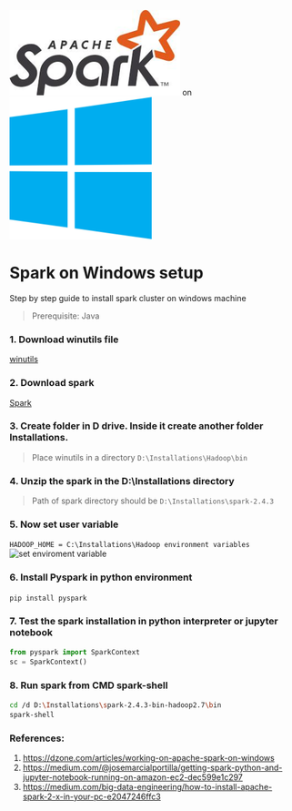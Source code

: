 <img src="/images/spark.jpg" width="300" height="150">  on  <img src="/images/win.jpg" width="250" height="250">

# Spark on Windows setup
Step by step guide to install spark cluster on windows machine

> Prerequisite: Java
### 1. Download winutils file
[winutils](https://github.com/steveloughran/winutils/blob/master/hadoop-2.7.1/bin/winutils.exe)

### 2. Download spark
[Spark](https://spark.apache.org/downloads.html)

### 3. Create folder in D drive. Inside it create another folder Installations.
> Place winutils in a directory ```D:\Installations\Hadoop\bin```

### 4. Unzip the spark in the D:\Installations directory
> Path of spark directory should be ```D:\Installations\spark-2.4.3```

### 5. Now set user variable
```HADOOP_HOME = C:\Installations\Hadoop environment variables```
![set enviroment variable](/images/env.jpg)

### 6. Install Pyspark in python environment
```pip install pyspark```

### 7. Test the spark installation in python interpreter or jupyter notebook
```python
from pyspark import SparkContext 
sc = SparkContext()
```

### 8. Run spark from CMD spark-shell
```bash
cd /d D:\Installations\spark-2.4.3-bin-hadoop2.7\bin
spark-shell
```

### References:
1. https://dzone.com/articles/working-on-apache-spark-on-windows
2. https://medium.com/@josemarcialportilla/getting-spark-python-and-jupyter-notebook-running-on-amazon-ec2-dec599e1c297
3. https://medium.com/big-data-engineering/how-to-install-apache-spark-2-x-in-your-pc-e2047246ffc3
